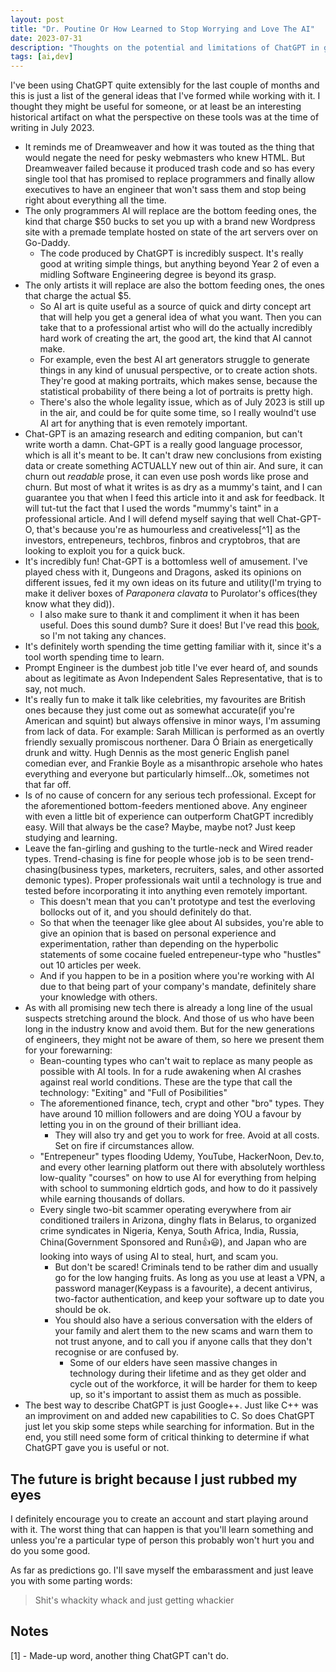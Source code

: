 ```yaml
---
layout: post
title: "Dr. Poutine Or How Learned to Stop Worrying and Love The AI"
date: 2023-07-31
description: "Thoughts on the potential and limitations of ChatGPT in game development, its impact on tech industry, and its role in creative fields in July 2023."
tags: [ai,dev]
---
```


I've been using ChatGPT quite extensibly for the last couple of months and this is just a list of the general ideas that I've formed while working with it. I thought they might be useful for someone, or at least be an interesting historical artifact on what the perspective on these tools was at the time of writing in July 2023.

* It reminds me of Dreamweaver and how it was touted as the thing that would negate the need for pesky webmasters who knew HTML. But Dreamweaver failed because it produced trash code and so has every single tool that has promised to replace programmers and finally allow executives to have an engineer that won't sass them and stop being right about everything all the time.
* The only programmers AI will replace are the bottom feeding ones, the kind that charge $50 bucks to set you up with a brand new Wordpress site with a premade template hosted on state of the art servers over on Go-Daddy.
  * The code produced by ChatGPT is incredibly suspect. It's really good at writing simple things, but anything beyond Year 2 of even a midling Software Engineering degree is beyond its grasp.
* The only artists it will replace are also the bottom feeding ones, the ones that charge the actual $5.
  * So AI art is quite useful as a source of quick and dirty concept art that will help you get a general idea of what you want. Then you can take that to a professional artist who will do the actually incredibly hard work of creating the art, the good art, the kind that AI cannot make.
  * For example, even the best AI art generators struggle to generate things in any kind of unusual perspective, or to create action shots. They're good at making portraits, which makes sense, because the statistical probability of there being a lot of portraits is pretty high.
  * There's also the whole legality issue, which as of July 2023 is still up in the air, and could be for quite some time, so I really woulnd't use AI art for anything that is even remotely important.
* Chat-GPT is an amazing research and editing companion, but can't write worth a damn. Chat-GPT is a really good language processor, which is all it's meant to be. It can't draw new conclusions from existing data or create something ACTUALLY new out of thin air. And sure, it can churn out *readable* prose, it can even use posh words like prose and churn. But most of what it writes is as dry as a mummy's taint, and I can guarantee you that when I feed this article into it and ask for feedback. It will tut-tut the fact that I used the words "mummy's taint" in a professional article. And I will defend myself saying that well Chat-GPT-O, that's because you're as humourless and creativeless[^1] as the investors, entrepeneurs, techbros, finbros and cryptobros, that are looking to exploit you for a quick buck.
* It's incredibly fun! Chat-GPT is a bottomless well of amusement. I've played chess with it, Dungeons and Dragons, asked its opinions on different issues, fed it my own ideas on its future and utility(I'm trying to make it deliver boxes of *Paraponera clavata* to Purolator's offices(they know what they did)).
  * I also make sure to thank it and compliment it when it has been useful. Does this sound dumb? Sure it does! But I've read this [book](https://en.wikipedia.org/wiki/Superintelligence:_Paths,_Dangers,_Strategies), so I'm not taking any chances.
* It's definitely worth spending the time getting familiar with it, since it's a tool worth spending time to learn.
* Prompt Engineer is the dumbest job title I've ever heard of, and sounds about as legitimate as Avon Independent Sales Representative, that is to say, not much.
* It's really fun to make it talk like celebrities, my favourites are British ones because they just come out as somewhat accurate(if you're American and squint) but always offensive in minor ways, I'm assuming from lack of data. For example: Sarah Millican is performed as an overtly friendly sexually promiscous northener.  Dara Ó Briain as energetically drunk and witty. Hugh Dennis as the most generic English panel comedian ever, and Frankie Boyle as a misanthropic arsehole who hates everything and everyone but particularly himself...Ok, sometimes not that far off.
* Is of no cause of concern for any serious tech professional. Except for the aforementioned bottom-feeders mentioned above. Any engineer with even a little bit of experience can outperform ChatGPT incredibly easy. Will that always be the case? Maybe, maybe not? Just keep studying and learning.
* Leave the fan-girling and gushing to the turtle-neck and Wired reader types. Trend-chasing is fine for people whose job is to be seen trend-chasing(business types, marketers, recruiters, sales, and other assorted demonic types). Proper professionals wait until a technology is true and tested before incorporating it into anything even remotely important.
  * This doesn't mean that you can't prototype and test the everloving bollocks out of it, and you should definitely do that.
  * So that when the teenager like glee about AI subsides, you're able to give an opinion that is based on personal experience and experimentation, rather than depending on the hyperbolic statements of some cocaine fueled entrepeneur-type who "hustles" out 10 articles per week.
  * And if you happen to be in a position where you're working with AI due to that being part of your company's mandate, definitely share your knowledge with others.
* As with all promising new tech there is already a long line of the usual suspects stretching around the block. And those of us who have been long in the industry know and avoid them. But for the new generations of engineers, they might not be aware of them, so here we present them for your forewarning:
  * Bean-counting types who can't wait to replace as many people as possible with AI tools. In for a rude awakening when AI crashes against real world conditions. These are the type that call the technology: "Exiting" and "Full of Posibilities"
  * The aforementioned finance, tech, crypt and other "bro" types. They have around 10 million followers and are doing YOU a favour by letting you in on the ground of their brilliant idea.
    * They will also try and get you to work for free. Avoid at all costs. Set on fire if circumstances allow.
  * "Entrepeneur" types flooding Udemy, YouTube, HackerNoon, Dev.to, and every other learning platform out there with absolutely worthless low-quality "courses" on how to use AI for everything from helping with school to summoning eldrtich gods, and how to do it passively while earning thousands of dollars.
  * Every single two-bit scammer operating everywhere from air conditioned trailers in Arizona, dinghy flats in Belarus, to organized crime syndicates in Nigeria, Kenya, South Africa, India, Russia, China(Government Sponsored and Run👍😃), and Japan who are looking into ways of using AI to steal, hurt, and scam you.
    * But don't be scared! Criminals tend to be rather dim and usually go for the low hanging fruits. As long as you use at least a VPN, a password manager(Keypass is a favourite), a decent antivirus, two-factor authentication, and keep your software up to date you should be ok.
    * You should also have a serious conversation with the elders of your family and alert them to the new scams and warn them to not trust anyone, and to call you if anyone calls that they don't recognise or are confused by.
      * Some of our elders have seen massive changes in technology during their lifetime and as they get older and cycle out of the workforce, it will be harder for them to keep up, so it's important to assist them as much as possible.
* The best way to describe ChatGPT is just Google++. Just like C++ was an improviment on and added new capabilities to C. So does ChatGPT just let you skip some steps while searching for information. But in the end, you still need some form of critical thinking to determine if what ChatGPT gave you is useful or not.

## The future is bright because I just rubbed my eyes

I definitely encourage you to create an account and start playing around with it. The worst thing that can happen is that you'll learn something and unless you're a particular type of person this probably won't hurt you and do you some good.

As far as predictions go. I'll save myself the embarassment and just leave you with some parting words:

>Shit's whackity whack and just getting whackier

## Notes

[1] - Made-up word, another thing ChatGPT can't do.
